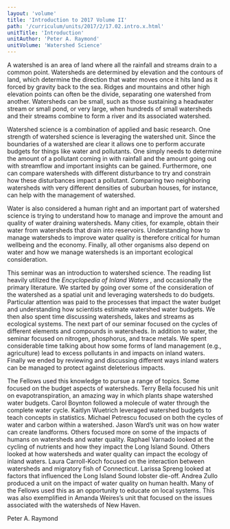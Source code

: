 ```yaml
---
layout: 'volume'
title: 'Introduction to 2017 Volume II'
path: '/curriculum/units/2017/2/17.02.intro.x.html'
unitTitle: 'Introduction'
unitAuthor: 'Peter A. Raymond'
unitVolume: 'Watershed Science'
---
```


<main>
 <p>
  A watershed is an area of land where all the rainfall and streams drain to a common point. Watersheds are determined by elevation and the contours of land, which determine the direction that water moves once it hits land as it forced by gravity back to the sea. Ridges and mountains and other high elevation points can often be the divide, separating one watershed from another. Watersheds can be small, such as those sustaining a headwater stream or small pond, or very large, when hundreds of small watersheds and their streams combine to form a river and its associated watershed.
 </p>
 <p>
  Watershed science is a combination of applied and basic research. One strength of watershed science is leveraging the watershed unit. Since the boundaries of a watershed are clear it allows one to perform accurate budgets for things like water and pollutants. One simply needs to determine the amount of a pollutant coming in with rainfall and the amount going out with streamflow and important insights can be gained. Furthermore, one can compare watersheds with different disturbance to try and constrain how these disturbances impact a pollutant. Comparing two neighboring watersheds with very different densities of suburban houses, for instance, can help with the management of watershed.
 </p>
 <p>
  Water is also considered a human right and an important part of watershed science is trying to understand how to manage and improve the amount and quality of water draining watersheds. Many cities, for example, obtain their water from watersheds that drain into reservoirs. Understanding how to manage watersheds to improve water quality is therefore critical for human wellbeing and the economy. Finally, all other organisms also depend on water and how we manage watersheds is an important ecological consideration.
 </p>
 <p>
  This seminar was an introduction to watershed science. The reading list heavily utilized the
  <em>
   Encyclopedia of Inland Waters
  </em>
  , and occasionally the primary literature. We started by going over some of the consideration of the watershed as a spatial unit and leveraging watersheds to do budgets. Particular attention was paid to the processes that impact the water budget and understanding how scientists estimate watershed water budgets. We then also spent time discussing watersheds, lakes and streams as ecological systems. The next part of our seminar focused on the cycles of different elements and compounds in watersheds. In addition to water, the seminar focused on nitrogen, phosphorus, and trace metals. We spent considerable time talking about how some forms of land management (e.g., agriculture) lead to excess pollutants in and impacts on inland waters. Finally we ended by reviewing and discussing different ways inland waters can be managed to protect against deleterious impacts.
 </p>
 <p>
  The Fellows used this knowledge to pursue a range of topics. Some focused on the budget aspects of watersheds. Terry Bella focused his unit on evapotranspiration, an amazing way in which plants shape watershed water budgets. Carol Boynton followed a molecule of water through the complete water cycle. Kaitlyn Wuetrich leveraged watershed budgets to teach concepts in statistics. Michael Petrescu focused on both the cycles of water and carbon within a watershed. Jason Ward’s unit was on how water can create landforms. Others focused more on some of the impacts of humans on watersheds and water quality. Raphael Varnado looked at the cycling of nutrients and how they impact the Long Island Sound. Others looked at how watersheds and water quality can impact the ecology of inland waters. Laura Carroll-Koch focused on the interaction between watersheds and migratory fish of Connecticut. Larissa Spreng looked at factors that influenced the Long Island Sound lobster die-off. Andrea Zullo produced a unit on the impact of water quality on human health. Many of the Fellows used this as an opportunity to educate on local systems. This was also exemplified in Amanda Weires’s unit that focused on the issues associated with the watersheds of New Haven.
 </p>
 <p>
  Peter A. Raymond
 </p>
</main>
